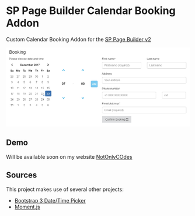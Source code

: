 # SP Page Builder Calendar Booking Addon

Custom Calendar Booking Addon for the [SP Page Builder v2](https://github.com/JoomShaper/SP-Page-Builder)

![alt text](img/demo.jpg "SP Page Builder Calendar Booking Addon")

## Demo

Will be available soon on my website [NotOnlyCOdes](https://notonlycodes.com)

## Sources

This project makes use of several other projects:

 - [Bootstrap 3 Date/Time Picker](https://github.com/Eonasdan/bootstrap-datetimepicker)
 - [Moment.js](https://github.com/moment/moment)